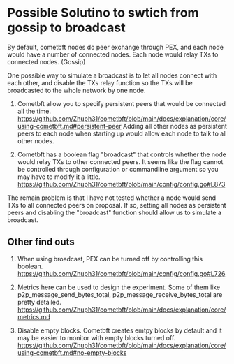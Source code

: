 # Possible Solutino to swtich from gossip to broadcast

By default, cometbft nodes do peer exchange through PEX, and each node would have a number of connected nodes. Each node would relay TXs to connected nodes. (Gossip)

One possible way to simulate a broadcast is to let all nodes connect with each other, and disable the TXs relay function so the TXs will be broadcasted to the whole network by one node.

1. Cometbft allow you to specify persistent peers that would be connected all the time. 
https://github.com/Zhuph31/cometbft/blob/main/docs/explanation/core/using-cometbft.md#persistent-peer
Adding all other nodes as persistent peers to each node when starting up would allow each node to talk to all other nodes.

2. Cometbft has a boolean flag "broadcast" that controls whether the node would relay TXs to other connected peers. It seems like the flag cannot be controlled through configuration or commandline argument so you may have to modify it a little.
https://github.com/Zhuph31/cometbft/blob/main/config/config.go#L873

The remain problem is that I have not tested whether a node would send TXs to all connected peers on proposal. If so, setting all nodes as persistent peers and disabling the "broadcast" function should allow us to simulate a broadcast.


## Other find outs
1. When using broadcast, PEX can be turned off by controlling this boolean.
https://github.com/Zhuph31/cometbft/blob/main/config/config.go#L726

2. Metrics here can be used to design the experiment. Some of them like p2p_message_send_bytes_total, p2p_message_receive_bytes_total are pretty detailed.
https://github.com/Zhuph31/cometbft/blob/main/docs/explanation/core/metrics.md

3. Disable empty blocks. Cometbft creates emtpy blocks by default and it may be easier to monitor with empty blocks turned off.
https://github.com/Zhuph31/cometbft/blob/main/docs/explanation/core/using-cometbft.md#no-empty-blocks